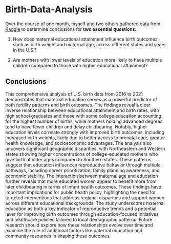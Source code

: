 # Birth-Data-Analysis

Over the course of one month, myself and two others gathered data from [Kaggle](https://www.kaggle.com/datasets/danbraswell/temporary-us-births/code) to determine conclusions for **two essential questions:**

1. How does maternal educational attainment influence birth outcomes, such as birth weight and maternal age, across different states and years in the U.S.?

2. Are mothers with lower levels of education more likely to have multiple children compared to those with higher educational attainment?

## Conclusions

This comprehensive analysis of U.S. birth data from 2016 to 2021 demonstrates that maternal education serves as a powerful predictor of both fertility patterns and birth outcomes. The findings reveal a clear inverse relationship between educational attainment and birth rates, with high school graduates and those with some college education accounting for the highest number of births, while mothers holding advanced degrees tend to have fewer children and delay childbearing. Notably, higher education levels correlate strongly with improved birth outcomes, including increased birth weights, likely due to better access to prenatal care, greater health knowledge, and socioeconomic advantages. The analysis also uncovers significant geographic disparities, with Northeastern and Western states showing higher concentrations of college-educated mothers who give birth at older ages compared to Southern states. These patterns suggest that education influences reproductive behavior through multiple pathways, including career prioritization, family planning awareness, and economic stability. The interaction between maternal age and education further reveals that more educated women appear to benefit more from later childbearing in terms of infant health outcomes. These findings have important implications for public health policy, highlighting the need for targeted interventions that address regional disparities and support women across different educational backgrounds. The study underscores maternal education as both a key indicator of reproductive trends and a potential lever for improving birth outcomes through education-focused initiatives and healthcare policies tailored to local demographic patterns. Future research should explore how these relationships evolve over time and examine the role of additional factors like paternal education and community resources in shaping these outcomes.
